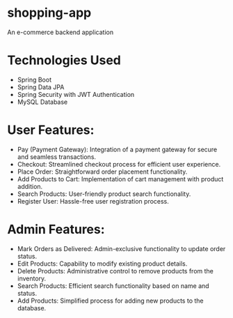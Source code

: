 # shopping-app
An e-commerce backend application

# Technologies Used
- Spring Boot
- Spring Data JPA
- Spring Security with JWT Authentication
- MySQL Database

# User Features:

 - Pay (Payment Gateway): Integration of a payment gateway for secure and seamless transactions.
 - Checkout: Streamlined checkout process for efficient user experience.
 - Place Order: Straightforward order placement functionality.
 - Add Products to Cart: Implementation of cart management with product addition.
 - Search Products: User-friendly product search functionality.
 - Register User: Hassle-free user registration process.

# Admin Features:

 - Mark Orders as Delivered: Admin-exclusive functionality to update order status.
 - Edit Products: Capability to modify existing product details.
 - Delete Products: Administrative control to remove products from the inventory.
 - Search Products: Efficient search functionality based on name and status.
 - Add Products: Simplified process for adding new products to the database.
